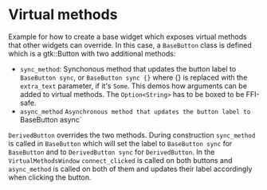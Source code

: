 # Virtual methods

Example for how to create a base widget which exposes virtual methods that other widgets can override.
In this case, a `BaseButton` class is defined which is a gtk::Button with two additional methods:

* `sync_method`: Synchonous method that updates the button label to `BaseButton sync`, or `BaseButton sync {}`
   where {} is replaced with the `extra_text` parameter, if it's `Some`. This demos how arguments
   can be added to virtual methods. The `Option<String>` has to be boxed to be FFI-safe.
* `async_method` `Asynchronous method that updates the button label to `BaseButton async`

`DerivedButton` overrides the two methods. During construction `sync_method` is called in
`BaseButton` which will set the label to `BaseButton sync` for `BaseButton` and to
`DerivedButton sync` for `DerivedButton`. In the `VirtualMethodsWindow` `connect_clicked` is
called on both buttons and `async_method` is called on both of them and updates their
label accordingly when clicking the button. 
